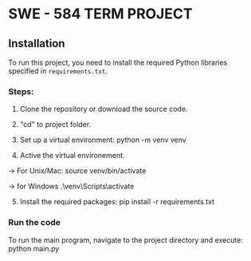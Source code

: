 # SWE - 584 TERM PROJECT

## Installation
To run this project, you need to install the required Python libraries specified in `requirements.txt`.

### Steps:
1. Clone the repository or download the source code.
2. "cd" to project folder.
3. Set up a virtual environment:
   python -m venv venv

4. Active the virtual environement.

-> For Unix/Mac:
source venv/bin/activate

-> for Windows
.\venv\Scripts\activate

5. Install the required packages:
pip install -r requirements.txt

### Run the code 
To run the main program, navigate to the project directory and execute:
python main.py


